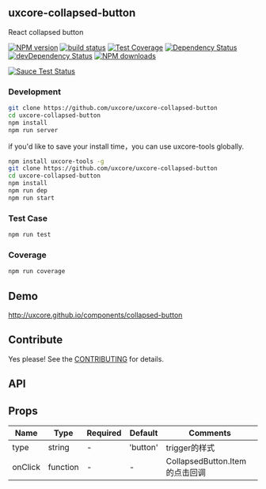 ## uxcore-collapsed-button

React collapsed button

[![NPM version][npm-image]][npm-url]
[![build status][travis-image]][travis-url]
[![Test Coverage][coveralls-image]][coveralls-url]
[![Dependency Status][dep-image]][dep-url]
[![devDependency Status][devdep-image]][devdep-url] 
[![NPM downloads][downloads-image]][npm-url]

[![Sauce Test Status][sauce-image]][sauce-url]

[npm-image]: http://img.shields.io/npm/v/uxcore-collapsed-button.svg?style=flat-square
[npm-url]: http://npmjs.org/package/uxcore-collapsed-button
[travis-image]: https://img.shields.io/travis/uxcore/uxcore-collapsed-button.svg?style=flat-square
[travis-url]: https://travis-ci.org/uxcore/uxcore-collapsed-button
[coveralls-image]: https://img.shields.io/coveralls/uxcore/uxcore-collapsed-button.svg?style=flat-square
[coveralls-url]: https://coveralls.io/r/uxcore/uxcore-collapsed-button?branch=master
[dep-image]: http://img.shields.io/david/uxcore/uxcore-collapsed-button.svg?style=flat-square
[dep-url]: https://david-dm.org/uxcore/uxcore-collapsed-button
[devdep-image]: http://img.shields.io/david/dev/uxcore/uxcore-collapsed-button.svg?style=flat-square
[devdep-url]: https://david-dm.org/uxcore/uxcore-collapsed-button#info=devDependencies
[downloads-image]: https://img.shields.io/npm/dm/uxcore-collapsed-button.svg
[sauce-image]: https://saucelabs.com/browser-matrix/uxcore-collapsed-button.svg
[sauce-url]: https://saucelabs.com/u/uxcore-collapsed-button


### Development

```sh
git clone https://github.com/uxcore/uxcore-collapsed-button
cd uxcore-collapsed-button
npm install
npm run server
```

if you'd like to save your install time，you can use uxcore-tools globally.

```sh
npm install uxcore-tools -g
git clone https://github.com/uxcore/uxcore-collapsed-button
cd uxcore-collapsed-button
npm install
npm run dep
npm run start
```

### Test Case

```sh
npm run test
```

### Coverage

```sh
npm run coverage
```

## Demo

http://uxcore.github.io/components/collapsed-button

## Contribute

Yes please! See the [CONTRIBUTING](https://github.com/uxcore/uxcore/blob/master/CONTRIBUTING.md) for details.

## API

## Props

| Name | Type | Required | Default | Comments |
|---|---|---|---|---|
|type|string|-|'button'|trigger的样式|
|onClick|function|-|-|CollapsedButton.Item的点击回调|

